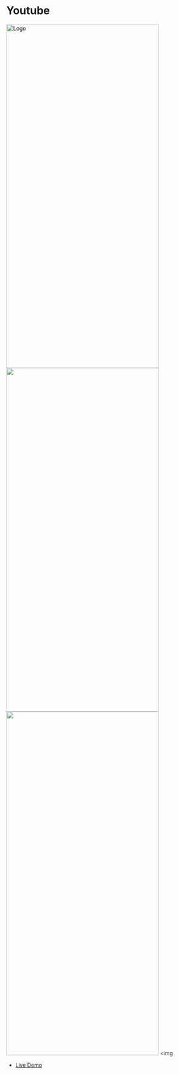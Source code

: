 # Youtube

<img src="https://mohammedshamseerpvofficial.github.io/host-images/image/youtube_home1.jpg" alt="Logo" width="400" height="900"> <img src="https://mohammedshamseerpvofficial.github.io/host-images/image/youtube_home2.jpg" width="400" height="900"/> <img src="https://mohammedshamseerpvofficial.github.io/host-images/image/youtube_home3.jpg" width="400" height="900"/> <img 



- [Live Demo](https://mokz-player.netlify.app/#/)


